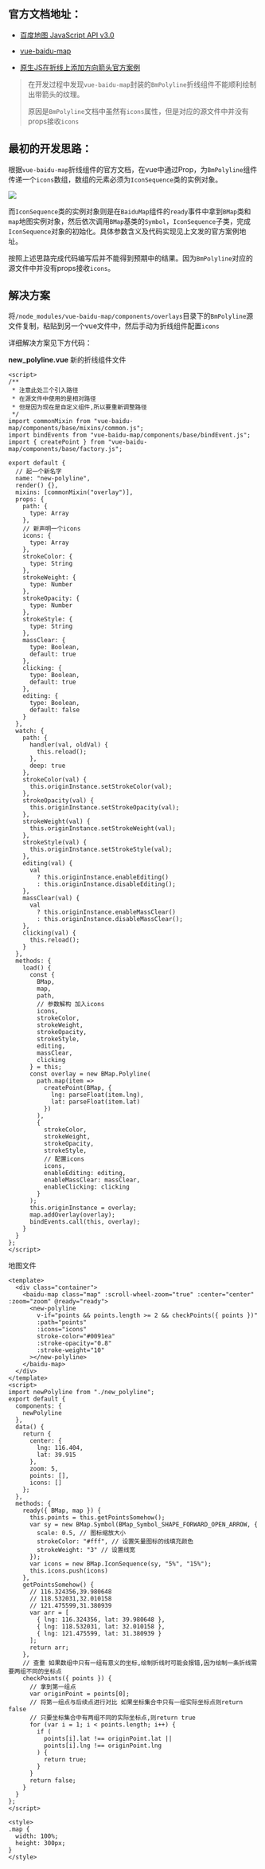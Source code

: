 ## 官方文档地址：

+ [百度地图 JavaScript API v3.0](http://lbsyun.baidu.com/index.php?title=jspopular3.0)

+ [vue-baidu-map](https://dafrok.github.io/vue-baidu-map/#/zh/index)
+ [原生JS在折线上添加方向箭头官方案例](http://lbsyun.baidu.com/jsdemo.htm#c1_25)



> 在开发过程中发现`vue-baidu-map`封装的`BmPolyline`折线组件不能顺利绘制出带箭头的纹理。
>
> 原因是`BmPolyline`文档中虽然有`icons`属性，但是对应的源文件中并没有props接收`icons`

## 最初的开发思路：

根据`vue-baidu-map`折线组件的官方文档，在vue中通过Prop，为`BmPolyline`组件传递一个`icons`数组，数组的元素必须为`IconSequence`类的实例对象。


![](https://user-gold-cdn.xitu.io/2020/4/27/171ba3a198c4f75d?w=1245&h=586&f=png&s=45326)

而`IconSequence`类的实例对象则是在`BaiduMap`组件的`ready`事件中拿到`BMap`类和`map`地图实例对象，然后依次调用`BMap`基类的`Symbol`，`IconSequence`子类，完成`IconSequence`对象的初始化。具体参数含义及代码实现见上文发的官方案例地址。

按照上述思路完成代码编写后并不能得到预期中的结果。因为`BmPolyline`对应的源文件中并没有props接收`icons`。



## 解决方案

将`/node_modules/vue-baidu-map/components/overlays`目录下的`BmPolyline`源文件复制，粘贴到另一个vue文件中，然后手动为折线组件配置`icons`

详细解决方案见下方代码：

**new_polyline.vue**  新的折线组件文件

```vue
<script>
/**
 * 注意此处三个引入路径
 * 在源文件中使用的是相对路径
 * 但是因为现在是自定义组件,所以要重新调整路径
 */
import commonMixin from "vue-baidu-map/components/base/mixins/common.js";
import bindEvents from "vue-baidu-map/components/base/bindEvent.js";
import { createPoint } from "vue-baidu-map/components/base/factory.js";

export default {
  // 起一个新名字
  name: "new-polyline",
  render() {},
  mixins: [commonMixin("overlay")],
  props: {
    path: {
      type: Array
    },
    // 新声明一个icons
    icons: {
      type: Array
    },
    strokeColor: {
      type: String
    },
    strokeWeight: {
      type: Number
    },
    strokeOpacity: {
      type: Number
    },
    strokeStyle: {
      type: String
    },
    massClear: {
      type: Boolean,
      default: true
    },
    clicking: {
      type: Boolean,
      default: true
    },
    editing: {
      type: Boolean,
      default: false
    }
  },
  watch: {
    path: {
      handler(val, oldVal) {
        this.reload();
      },
      deep: true
    },
    strokeColor(val) {
      this.originInstance.setStrokeColor(val);
    },
    strokeOpacity(val) {
      this.originInstance.setStrokeOpacity(val);
    },
    strokeWeight(val) {
      this.originInstance.setStrokeWeight(val);
    },
    strokeStyle(val) {
      this.originInstance.setStrokeStyle(val);
    },
    editing(val) {
      val
        ? this.originInstance.enableEditing()
        : this.originInstance.disableEditing();
    },
    massClear(val) {
      val
        ? this.originInstance.enableMassClear()
        : this.originInstance.disableMassClear();
    },
    clicking(val) {
      this.reload();
    }
  },
  methods: {
    load() {
      const {
        BMap,
        map,
        path,
        // 参数解构 加入icons
        icons,
        strokeColor,
        strokeWeight,
        strokeOpacity,
        strokeStyle,
        editing,
        massClear,
        clicking
      } = this;
      const overlay = new BMap.Polyline(
        path.map(item =>
          createPoint(BMap, {
            lng: parseFloat(item.lng),
            lat: parseFloat(item.lat)
          })
        ),
        {
          strokeColor,
          strokeWeight,
          strokeOpacity,
          strokeStyle,
          // 配置icons
          icons,
          enableEditing: editing,
          enableMassClear: massClear,
          enableClicking: clicking
        }
      );
      this.originInstance = overlay;
      map.addOverlay(overlay);
      bindEvents.call(this, overlay);
    }
  }
};
</script>

```

地图文件

```vue
<template>
  <div class="container">
    <baidu-map class="map" :scroll-wheel-zoom="true" :center="center" :zoom="zoom" @ready="ready">
      <new-polyline
        v-if="points && points.length >= 2 && checkPoints({ points })"
        :path="points"
        :icons="icons"
        stroke-color="#0091ea"
        :stroke-opacity="0.8"
        :stroke-weight="10"
      ></new-polyline>
    </baidu-map>
  </div>
</template>
<script>
import newPolyline from "./new_polyline";
export default {
  components: {
    newPolyline
  },
  data() {
    return {
      center: {
        lng: 116.404,
        lat: 39.915
      },
      zoom: 5,
      points: [],
      icons: []
    };
  },
  methods: {
    ready({ BMap, map }) {
      this.points = this.getPointsSomehow();
      var sy = new BMap.Symbol(BMap_Symbol_SHAPE_FORWARD_OPEN_ARROW, {
        scale: 0.5, // 图标缩放大小
        strokeColor: "#fff", // 设置矢量图标的线填充颜色
        strokeWeight: "3" // 设置线宽
      });
      var icons = new BMap.IconSequence(sy, "5%", "15%");
      this.icons.push(icons)
    },
    getPointsSomehow() {
      // 116.324356,39.980648
      // 118.532031,32.010158
      // 121.475599,31.380939
      var arr = [
        { lng: 116.324356, lat: 39.980648 },
        { lng: 118.532031, lat: 32.010158 },
        { lng: 121.475599, lat: 31.380939 }
      ];
      return arr;
    },
    // 查重 如果数组中只有一组有意义的坐标,绘制折线时可能会报错,因为绘制一条折线需要两组不同的坐标点
    checkPoints({ points }) {
      // 拿到第一组点
      var originPoint = points[0];
      // 将第一组点与后续点进行对比 如果坐标集合中只有一组实际坐标点则return false
      // 只要坐标集合中有两组不同的实际坐标点,则return true
      for (var i = 1; i < points.length; i++) {
        if (
          points[i].lat !== originPoint.lat ||
          points[i].lng !== originPoint.lng
        ) {
          return true;
        }
      }
      return false;
    }
  }
};
</script>

<style>
.map {
  width: 100%;
  height: 300px;
}
</style>

```